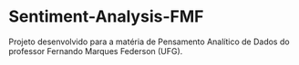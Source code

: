 # Sentiment-Analysis-FMF
Projeto desenvolvido para a matéria de Pensamento Analítico de Dados do professor Fernando Marques Federson (UFG).

